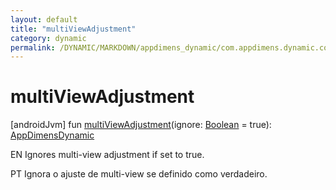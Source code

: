 ```yaml
---
layout: default
title: "multiViewAdjustment"
category: dynamic
permalink: /DYNAMIC/MARKDOWN/appdimens_dynamic/com.appdimens.dynamic.compose/-app-dimens-dynamic/multi-view-adjustment.html
---
```


# multiViewAdjustment

[androidJvm]
fun [multiViewAdjustment](multi-view-adjustment.md)(ignore: [Boolean](https://kotlinlang.org/api/core/kotlin-stdlib/kotlin/-boolean/index.html) = true): [AppDimensDynamic](index.md)

EN Ignores multi-view adjustment if set to true.

PT Ignora o ajuste de multi-view se definido como verdadeiro.